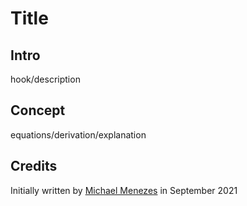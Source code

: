 # Title

## Intro

hook/description


## Concept

equations/derivation/explanation


## Credits

Initially written by [Michael Menezes](https://github.com/Menezmic21/) in September 2021